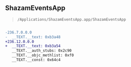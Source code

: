 ## ShazamEventsApp

> `/Applications/ShazamEventsApp.app/ShazamEventsApp`

```diff

-236.7.0.0.0
-  __TEXT.__text: 0xb3a48
+236.12.0.0.0
+  __TEXT.__text: 0xb3a54
   __TEXT.__auth_stubs: 0x2c90
   __TEXT.__objc_methlist: 0xf0
   __TEXT.__const: 0x64c4

```
